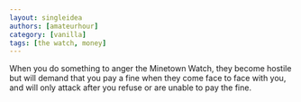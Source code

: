 ```yaml
---
layout: singleidea
authors: [amateurhour]
category: [vanilla]
tags: [the watch, money]
---
```

When you do something to anger the Minetown Watch, they become hostile but will
demand that you pay a fine when they come face to face with you, and will only
attack after you refuse or are unable to pay the fine.
